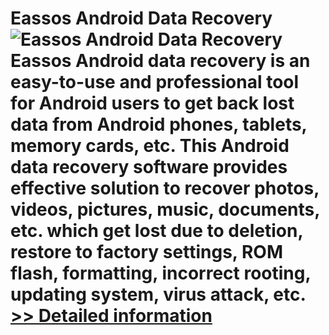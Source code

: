 # Eassos Android Data Recovery<br />![Eassos Android Data Recovery](https://mycommerce.akamaized.net/api/pimages/P300913284/BIG/300913284.PNG)<br />Eassos Android data recovery is an easy-to-use and professional tool for Android users to get back lost data from Android phones, tablets, memory cards, etc. This Android data recovery software provides effective solution to recover photos, videos, pictures, music, documents, etc. which get lost due to deletion, restore to factory settings, ROM flash, formatting, incorrect rooting, updating system, virus attack, etc.<br />[>> Detailed information](https://secure.shareit.com/shareit/product.html?productid=300913284&affiliateid=200057808)